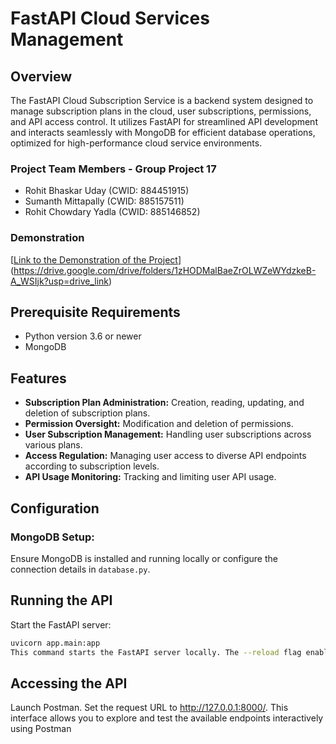 # FastAPI Cloud Services Management

## Overview

The FastAPI Cloud Subscription Service is a backend system designed to manage subscription plans in the cloud, user subscriptions, permissions, and API access control. It utilizes FastAPI for streamlined API development and interacts seamlessly with MongoDB for efficient database operations, optimized for high-performance cloud service environments.

### Project Team Members - Group Project 17

- Rohit Bhaskar Uday (CWID: 884451915)
- Sumanth Mittapally (CWID: 885157511)
- Rohit Chowdary Yadla (CWID: 885146852)

### Demonstration

[[Link to the Demonstration of the Project](#)](https://drive.google.com/drive/folders/1zHODMalBaeZrOLWZeWYdzkeB-A_WSIjk?usp=drive_link)

## Prerequisite Requirements

- Python version 3.6 or newer
- MongoDB

## Features

- **Subscription Plan Administration:** Creation, reading, updating, and deletion of subscription plans.
- **Permission Oversight:** Modification and deletion of permissions.
- **User Subscription Management:** Handling user subscriptions across various plans.
- **Access Regulation:** Managing user access to diverse API endpoints according to subscription levels.
- **API Usage Monitoring:** Tracking and limiting user API usage.

## Configuration

### MongoDB Setup:

Ensure MongoDB is installed and running locally or configure the connection details in `database.py`.

## Running the API

Start the FastAPI server:

```bash
uvicorn app.main:app
This command starts the FastAPI server locally. The --reload flag enables auto-reloading when code changes are detected (for development).
```
## Accessing the API
Launch Postman.
Set the request URL to http://127.0.0.1:8000/.
This interface allows you to explore and test the available endpoints interactively using Postman
